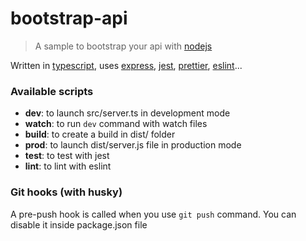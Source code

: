 # bootstrap-api

> A sample to bootstrap your api with [nodejs](https://nodejs.org/)

Written in [typescript](https://www.typescriptlang.org/), uses [express](https://www.npmjs.com/package/express), [jest](https://www.npmjs.com/package/jest), [prettier](https://prettier.io/), [eslint](https://eslint.org/)...

### Available scripts

- **dev**: to launch src/server.ts in development mode
- **watch**: to run `dev` command with watch files
- **build**: to create a build in dist/ folder
- **prod**: to launch dist/server.js file in production mode
- **test**: to test with jest
- **lint**: to lint with eslint

### Git hooks (with husky)

A pre-push hook is called when you use `git push` command. You can disable it inside package.json file
